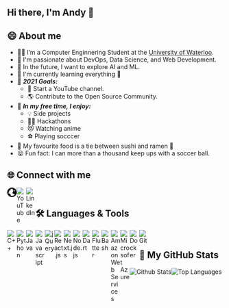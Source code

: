 ## Hi there, I'm Andy 👋

## 😄 About me
- 👨‍🎓 I’m a Computer Enginnering Student at the [University of Waterloo](https://uwaterloo.ca/future-students/programs/computer-engineering "University of Waterloo").
- 🥰 I'm passionate about DevOps, Data Science, and Web Development.
- 🤖 In the future, I want to explore AI and ML.
- 🧠 I'm currently learning everything 🤣
- 💭 ***2021 Goals:***
  - 🤗 Start a YouTube channel.
  - 🌎 Contribute to the Open Source Community.
- 👀 ***In my free time, I enjoy:***
  - 💡 Side projects
  - 👨‍💻 Hackathons
  - 😻 Watching anime
  - ⚽ Playing socccer
- 🍣 My favourite food is a tie between sushi and ramen 🍜
- 😝 Fun fact: I can more than a thousand keep ups with a soccer ball. 

## 🌐 Connect with me
[<img align="left" width="22px" src="https://raw.githubusercontent.com/iconic/open-iconic/master/svg/globe.svg" alt="website"/>][website]
[<img align="left" width="22px" src="https://cdn.jsdelivr.net/npm/simple-icons@v3/icons/youtube.svg" alt="YouTube"/>][youtube]
[<img align="left" width="22px" src="https://cdn.jsdelivr.net/npm/simple-icons@v3/icons/linkedin.svg" alt="LinkedIn"/>][linkedin]

[website]:https://andyli.dev/
[youtube]:https://www.youtube.com/watch?v=dQw4w9WgXcQ
[linkedin]:https://www.linkedin.com/in/andy-li-0573441b7/

<br/>

## 🛠️ Languages & Tools
<img align="left" width="22px" src="https://cdn.jsdelivr.net/npm/simple-icons@v3/icons/cplusplus.svg" alt="C++"/>
<img align="left" width="22px" src="https://cdn.jsdelivr.net/npm/simple-icons@v3/icons/python.svg" alt="Python"/>
<img align="left" width="22px" src="https://cdn.jsdelivr.net/npm/simple-icons@v3/icons/java.svg" alt="Java"/>
<img align="left" width="22px" src="https://cdn.jsdelivr.net/npm/simple-icons@v3/icons/javascript.svg" alt="Javascript"/>
<img align="left" width="22px" src="https://cdn.jsdelivr.net/npm/simple-icons@v3/icons/jquery.svg" alt="jQuery"/>
<img align="left" width="22px" src="https://cdn.jsdelivr.net/npm/simple-icons@v3/icons/react.svg" alt="React.js"/>
<img align="left" width="22px" src="https://cdn.jsdelivr.net/npm/simple-icons@v3/icons/next-dot-js.svg" alt="Next.js"/>
<img align="left" width="22px" src="https://cdn.jsdelivr.net/npm/simple-icons@v3/icons/node-dot-js.svg" alt="Node.js"/>
<img align="left" width="22px" src="https://cdn.jsdelivr.net/npm/simple-icons@v3/icons/dart.svg" alt="Dart"/>
<img align="left" width="22px" src="https://cdn.jsdelivr.net/npm/simple-icons@v3/icons/flutter.svg" alt="Flutter"/>
<img align="left" width="22px" src="https://cdn.jsdelivr.net/npm/simple-icons@v3/icons/gnubash.svg" alt="Bash"/>
<img align="left" width="22px" src="https://cdn.jsdelivr.net/npm/simple-icons@v3/icons/amazonaws.svg" alt="Amazon Web Services"/>
<img align="left" width="22px" src="https://cdn.jsdelivr.net/npm/simple-icons@v3/icons/microsoftazure.svg" alt="Microsoft Azure"/>
<img align="left" width="22px" src="https://cdn.jsdelivr.net/npm/simple-icons@v3/icons/docker.svg" alt="Docker"/>
<img align="left" width="22px" src="https://cdn.jsdelivr.net/npm/simple-icons@v3/icons/git.svg" alt="Git"/>

<br/>

## 🚀 My GitHub Stats
<img alt="Github Stats" align="left" src="https://github-readme-stats.codestackr.vercel.app/api?username=andyli11&show_icons=true&theme=algolia" />
<img alt="Top Languages" align="left" src="https://github-readme-stats.vercel.app/api/top-langs/?username=andyli11&theme=algolia" />

